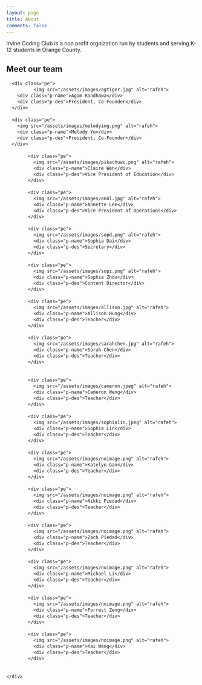 ```yaml
---
layout: page
title: About
comments: false
---
```


Irvine Coding Club is a non profit orgnization run by students and serving K-12 students in Orange County.

<div class="team-section">
  <div class="inner-width">
    <h2>Meet our team </h2>
    <div class="pers">

      <div class="pe">
              <img src="/assets/images/agtiger.jpg" alt="rafeh">
        <div class="p-name">Agam Randhawa</div>
        <div class="p-des">President, Co-Founder</div>
      </div>

      <div class="pe">
        <img src="/assets/images/melodyimg.png" alt="rafeh">
        <div class="p-name">Melody Yu</div>
        <div class="p-des">President, Co-Founder</div>
      </div>

            <div class="pe">
              <img src="/assets/images/pikachuwu.png" alt="rafeh">
              <div class="p-name">Claire Wen</div>
              <div class="p-des">Vice President of Education</div>
            </div>

            <div class="pe">
              <img src="/assets/images/annl.jpg" alt="rafeh">
              <div class="p-name">Annette Lee</div>
              <div class="p-des">Vice President of Operations</div>
            </div>

            <div class="pe">
              <img src="/assets/images/sopd.png" alt="rafeh">
              <div class="p-name">Sophia Dai</div>
              <div class="p-des">Secretary</div>
            </div>

            <div class="pe">
              <img src="/assets/images/sopz.png" alt="rafeh">
              <div class="p-name">Sophia Zhou</div>
              <div class="p-des">Content Director</div>
            </div>

            <div class="pe">
              <img src="/assets/images/allison.jpg" alt="rafeh">
              <div class="p-name">Allison Hung</div>
              <div class="p-des">Teacher</div>
            </div>

            <div class="pe">
              <img src="/assets/images/sarahchen.jpg" alt="rafeh">
              <div class="p-name">Sarah Chen</div>
              <div class="p-des">Teacher</div>
            </div>


            <div class="pe">
              <img src="/assets/images/cameron.jpeg" alt="rafeh">
              <div class="p-name">Cameron Weng</div>
              <div class="p-des">Teacher</div>
            </div>

            <div class="pe">
              <img src="/assets/images/sophialin.jpeg" alt="rafeh">
              <div class="p-name">Sophia Lin</div>
              <div class="p-des">Teacher</div>
            </div>

            <div class="pe">
              <img src="/assets/images/noimage.png" alt="rafeh">
              <div class="p-name">Katelyn Gan</div>
              <div class="p-des">Teacher</div>
            </div>

            <div class="pe">
              <img src="/assets/images/noimage.png" alt="rafeh">
              <div class="p-name">Nikki Piedad</div>
              <div class="p-des">Teacher</div>
            </div>

            <div class="pe">
              <img src="/assets/images/noimage.png" alt="rafeh">
              <div class="p-name">Zach Piedad</div>
              <div class="p-des">Teacher</div>
            </div>

            <div class="pe">
              <img src="/assets/images/noimage.png" alt="rafeh">
              <div class="p-name">Michael Li</div>
              <div class="p-des">Teacher</div>
            </div>

            <div class="pe">
              <img src="/assets/images/noimage.png" alt="rafeh">
              <div class="p-name">Forrest Zeng</div>
              <div class="p-des">Teacher</div>
            </div>

            <div class="pe">
              <img src="/assets/images/noimage.png" alt="rafeh">
              <div class="p-name">Kai Wang</div>
              <div class="p-des">Teacher</div>
            </div>


    </div>
  </div>
</div>
